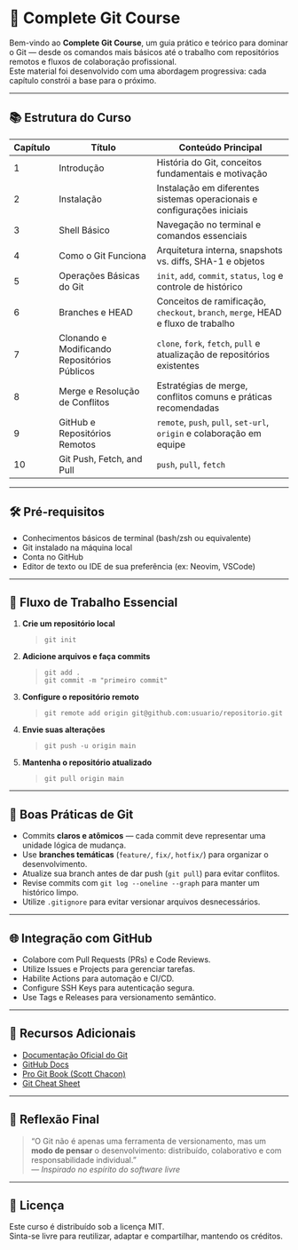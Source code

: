 # 📘 Complete Git Course

Bem-vindo ao **Complete Git Course**, um guia prático e teórico para dominar o Git — desde os comandos mais básicos até o trabalho com repositórios remotos e fluxos de colaboração profissional.  
Este material foi desenvolvido com uma abordagem progressiva: cada capítulo constrói a base para o próximo.

---

## 📚 Estrutura do Curso

| Capítulo | Título                                      | Conteúdo Principal                                                                                   |
|----------|----------------------------------------------|-------------------------------------------------------------------------------------------------------|
| 1        | Introdução                                  | História do Git, conceitos fundamentais e motivação                                                   |
| 2        | Instalação                                  | Instalação em diferentes sistemas operacionais e configurações iniciais                               |
| 3        | Shell Básico                                | Navegação no terminal e comandos essenciais                                                           |
| 4        | Como o Git Funciona                          | Arquitetura interna, snapshots vs. diffs, SHA-1 e objetos                                              |
| 5        | Operações Básicas do Git                     | `init`, `add`, `commit`, `status`, `log` e controle de histórico                                      |
| 6        | Branches e HEAD                              | Conceitos de ramificação, `checkout`, `branch`, `merge`, HEAD e fluxo de trabalho                      |
| 7        | Clonando e Modificando Repositórios Públicos | `clone`, `fork`, `fetch`, `pull` e atualização de repositórios existentes                              |
| 8        | Merge e Resolução de Conflitos               | Estratégias de merge, conflitos comuns e práticas recomendadas                                        |
| 9        | GitHub e Repositórios Remotos               | `remote`, `push`, `pull`, `set-url`, `origin` e colaboração em equipe                                 |
|10        | Git Push, Fetch, and Pull                   | `push`, `pull`, `fetch`                                                                               | 

---

## 🛠️ Pré-requisitos

- Conhecimentos básicos de terminal (bash/zsh ou equivalente)  
- Git instalado na máquina local  
- Conta no GitHub
- Editor de texto ou IDE de sua preferência (ex: Neovim, VSCode)

---

## 🧭 Fluxo de Trabalho Essencial

1. **Crie um repositório local**  
   > `git init`

2. **Adicione arquivos e faça commits**  
   > `git add .`  
   > `git commit -m "primeiro commit"`

3. **Configure o repositório remoto**  
   > `git remote add origin git@github.com:usuario/repositorio.git`

4. **Envie suas alterações**  
   > `git push -u origin main`

5. **Mantenha o repositório atualizado**  
   > `git pull origin main`

---

## 🤝 Boas Práticas de Git

- Commits **claros e atômicos** — cada commit deve representar uma unidade lógica de mudança.  
- Use **branches temáticas** (`feature/`, `fix/`, `hotfix/`) para organizar o desenvolvimento.  
- Atualize sua branch antes de dar push (`git pull`) para evitar conflitos.  
- Revise commits com `git log --oneline --graph` para manter um histórico limpo.  
- Utilize `.gitignore` para evitar versionar arquivos desnecessários.

---

## 🌐 Integração com GitHub

- Colabore com Pull Requests (PRs) e Code Reviews.  
- Utilize Issues e Projects para gerenciar tarefas.  
- Habilite Actions para automação e CI/CD.  
- Configure SSH Keys para autenticação segura.  
- Use Tags e Releases para versionamento semântico.

---

## 📎 Recursos Adicionais

- [Documentação Oficial do Git](https://git-scm.com/doc)  
- [GitHub Docs](https://docs.github.com/)  
- [Pro Git Book (Scott Chacon)](https://git-scm.com/book/pt-br/v2)  
- [Git Cheat Sheet](https://education.github.com/git-cheat-sheet-education.pdf)

---

## 🧠 Reflexão Final

> “O Git não é apenas uma ferramenta de versionamento, mas um **modo de pensar** o desenvolvimento: distribuído, colaborativo e com responsabilidade individual.”  
> — *Inspirado no espírito do software livre*

---

## 📜 Licença

Este curso é distribuído sob a licença MIT.  
Sinta-se livre para reutilizar, adaptar e compartilhar, mantendo os créditos.

